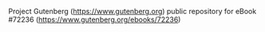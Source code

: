 Project Gutenberg (https://www.gutenberg.org) public repository
for eBook #72236 (https://www.gutenberg.org/ebooks/72236)
